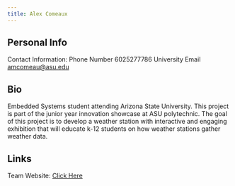 ```yaml
---
title: Alex Comeaux
---
```


## Personal Info
Contact Information: 
Phone Number 6025277786
University Email <amcomeau@asu.edu>

## Bio

Embedded Systems student attending Arizona State University. This project is part of the junior year innovation showcase at ASU polytechnic. The goal of this project is to develop a weather station with interactive and engaging exhibition that will educate k-12 students on how weather stations gather weather data.

## Links

Team Website: [Click Here](https://egr314-2025-s-306.github.io/EGR314-Team306/)
